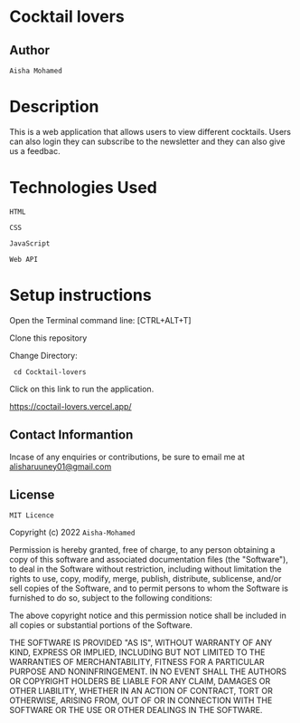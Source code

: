 # Cocktail lovers
## Author
`Aisha Mohamed`

# Description
This is a web application that allows users to view different cocktails. Users can also login they can subscribe to the newsletter and they can also give us a feedbac.

# Technologies Used
`HTML`

`CSS`

`JavaScript`

`Web API`

# Setup instructions
Open the Terminal command line: [CTRL+ALT+T]

Clone this repository

Change Directory:

     cd Cocktail-lovers

Click on this link to run the application.

 https://coctail-lovers.vercel.app/  

## Contact Informantion
Incase of any enquiries or contributions, be sure to email me at alisharuuney01@gmail.com

## License
  `MIT Licence`

  Copyright (c) 2022 `Aisha-Mohamed`

  Permission is hereby granted, free of charge, to any person obtaining a copy
  of this software and associated documentation files (the "Software"), to deal
  in the Software without restriction, including without limitation the rights
  to use, copy, modify, merge, publish, distribute, sublicense, and/or sell
  copies of the Software, and to permit persons to whom the Software is
  furnished to do so, subject to the following conditions:

  The above copyright notice and this permission notice shall be included in all
  copies or substantial portions of the Software.

  THE SOFTWARE IS PROVIDED "AS IS", WITHOUT WARRANTY OF ANY KIND, EXPRESS OR
  IMPLIED, INCLUDING BUT NOT LIMITED TO THE WARRANTIES OF MERCHANTABILITY,
  FITNESS FOR A PARTICULAR PURPOSE AND NONINFRINGEMENT. IN NO EVENT SHALL THE
  AUTHORS OR COPYRIGHT HOLDERS BE LIABLE FOR ANY CLAIM, DAMAGES OR OTHER
  LIABILITY, WHETHER IN AN ACTION OF CONTRACT, TORT OR OTHERWISE, ARISING FROM,
  OUT OF OR IN CONNECTION WITH THE SOFTWARE OR THE USE OR OTHER DEALINGS IN THE
  SOFTWARE.